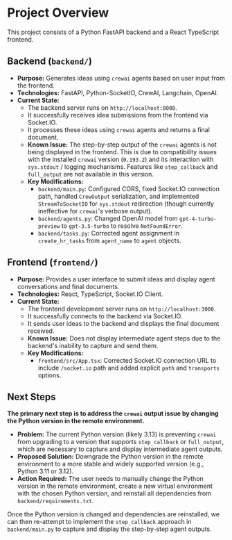 # Project Overview

This project consists of a Python FastAPI backend and a React TypeScript frontend.

## Backend (`backend/`)
- **Purpose:** Generates ideas using `crewai` agents based on user input from the frontend.
- **Technologies:** FastAPI, Python-SocketIO, CrewAI, Langchain, OpenAI.
- **Current State:**
    - The backend server runs on `http://localhost:8000`.
    - It successfully receives idea submissions from the frontend via Socket.IO.
    - It processes these ideas using `crewai` agents and returns a final document.
    - **Known Issue:** The step-by-step output of the `crewai` agents is not being displayed in the frontend. This is due to compatibility issues with the installed `crewai` version (`0.193.2`) and its interaction with `sys.stdout` / logging mechanisms. Features like `step_callback` and `full_output` are not available in this version.
    - **Key Modifications:**
        - `backend/main.py`: Configured CORS, fixed Socket.IO connection path, handled `CrewOutput` serialization, and implemented `StreamToSocketIO` for `sys.stdout` redirection (though currently ineffective for `crewai`'s verbose output).
        - `backend/agents.py`: Changed OpenAI model from `gpt-4-turbo-preview` to `gpt-3.5-turbo` to resolve `NotFoundError`.
        - `backend/tasks.py`: Corrected agent assignment in `create_hr_tasks` from `agent_name` to `agent` objects.

## Frontend (`frontend/`)
- **Purpose:** Provides a user interface to submit ideas and display agent conversations and final documents.
- **Technologies:** React, TypeScript, Socket.IO Client.
- **Current State:**
    - The frontend development server runs on `http://localhost:3000`.
    - It successfully connects to the backend via Socket.IO.
    - It sends user ideas to the backend and displays the final document received.
    - **Known Issue:** Does not display intermediate agent steps due to the backend's inability to capture and send them.
    - **Key Modifications:**
        - `frontend/src/App.tsx`: Corrected Socket.IO connection URL to include `/socket.io` path and added explicit `path` and `transports` options.

## Next Steps

**The primary next step is to address the `crewai` output issue by changing the Python version in the remote environment.**

- **Problem:** The current Python version (likely 3.13) is preventing `crewai` from upgrading to a version that supports `step_callback` or `full_output`, which are necessary to capture and display intermediate agent outputs.
- **Proposed Solution:** Downgrade the Python version in the remote environment to a more stable and widely supported version (e.g., Python 3.11 or 3.12).
- **Action Required:** The user needs to manually change the Python version in the remote environment, create a new virtual environment with the chosen Python version, and reinstall all dependencies from `backend/requirements.txt`.

Once the Python version is changed and dependencies are reinstalled, we can then re-attempt to implement the `step_callback` approach in `backend/main.py` to capture and display the step-by-step agent outputs.